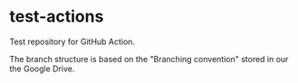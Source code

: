 # test-actions

Test repository for GitHub Action.

The branch structure is based on the "Branching convention" stored in our the Google Drive.
